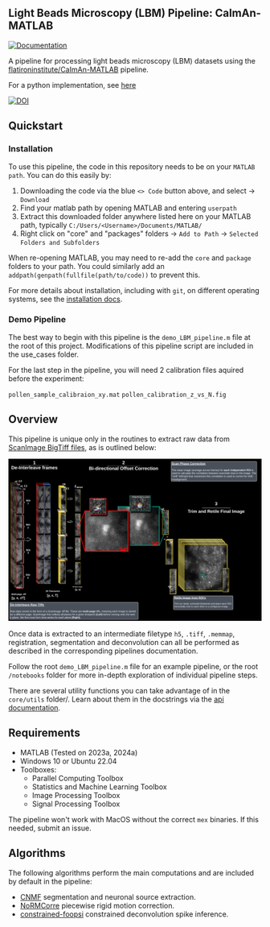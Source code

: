 ## Light Beads Microscopy (LBM) Pipeline: CaImAn-MATLAB

[![Documentation](https://img.shields.io/badge/Documentation-black?style=for-the-badge&logo=readthedocs&logoColor=white)](https://millerbrainobservatory.github.io/LBM-CaImAn-MATLAB/)

A pipeline for processing light beads microscopy (LBM) datasets using the [flatironinstitute/CaImAn-MATLAB](https://github.com/flatironinstitute/CaImAn-MATLAB/) pipeline.

For a python implementation, see [here](https://github.com/MillerBrainObservatory/LBM-CaImAn-Python)

[![DOI](https://zenodo.org/badge/DOI/10.1007/978-3-319-76207-4_15.svg)](https://doi.org/10.1038/s41592-021-01239-8)

## Quickstart

### Installation

To use this pipeline, the code in this repository needs to be on your `MATLAB path`. You can do this easily by:
1. Downloading the code via the blue `<> Code` button above, and select -> `Download`
2. Find your matlab path by opening MATLAB and entering `userpath`
3. Extract this downloaded folder anywhere listed here on your MATLAB path, typically `C:/Users/<Username>/Documents/MATLAB/`
4. Right click on "core" and "packages" folders -> `Add to Path` -> `Selected Folders and Subfolders`

When re-opening MATLAB, you may need to re-add the `core` and `package` folders to your path. You could similarly add
an `addpath(genpath(fullfile(path/to/code))` to prevent this.

For more details about installation, including with `git`, on different operating systems, see the [installation docs](https://millerbrainobservatory.github.io/LBM-CaImAn-MATLAB/get_started/install.html).

### Demo Pipeline

The best way to begin with this pipeline is the `demo_LBM_pipeline.m` file at the root of this project.
Modifications of this pipeline script are included in the use_cases folder.

For the last step in the pipeline, you will need 2 calibration files aquired before the experiment:

`pollen_sample_calibraion_xy.mat`
`pollen_calibration_z_vs_N.fig`

## Overview

This pipeline is unique only in the routines to extract raw data from [ScanImage BigTiff files](https://docs.scanimage.org/Appendix/ScanImage%2BBigTiff%2BSpecification.html#scanimage-bigtiff-specification), as is outlined below:

![Extraction Diagram]( docs/_static/_images/extraction/extraction_diagram.png)

Once data is extracted to an intermediate filetype `h5`, `.tiff`, `.memmap`, registration, segmentation and deconvolution can all be performed as described in the corresponding pipelines documentation.

Follow the root `demo_LBM_pipeline.m` file for an example pipeline, or the root `/notebooks` folder for more in-depth exploration of individual pipeline steps.

There are several utility functions you can take advantage of in the `core/utils` folder/. Learn about them in the docstrings via the [api documentation](https://millerbrainobservatory.github.io/LBM-CaImAn-MATLAB/api/index.html).

## Requirements

- MATLAB (Tested on 2023a, 2024a)
- Windows 10 or Ubuntu 22.04
- Toolboxes:
  - Parallel Computing Toolbox
  - Statistics and Machine Learning Toolbox
  - Image Processing Toolbox
  - Signal Processing Toolbox

The pipeline won't work with MacOS without the correct `mex` binaries. If this needed, submit an issue.

## Algorithms

The following algorithms perform the main computations and are included by default in the pipeline:

- [CNMF](https://github.com/simonsfoundation/NoRMCorre) segmentation and neuronal source extraction.
- [NoRMCorre](https://github.com/flatironinstitute/NoRMCorre) piecewise rigid motion correction.
- [constrained-foopsi](https://github.com/epnev/constrained-foopsi) constrained deconvolution spike inference.

